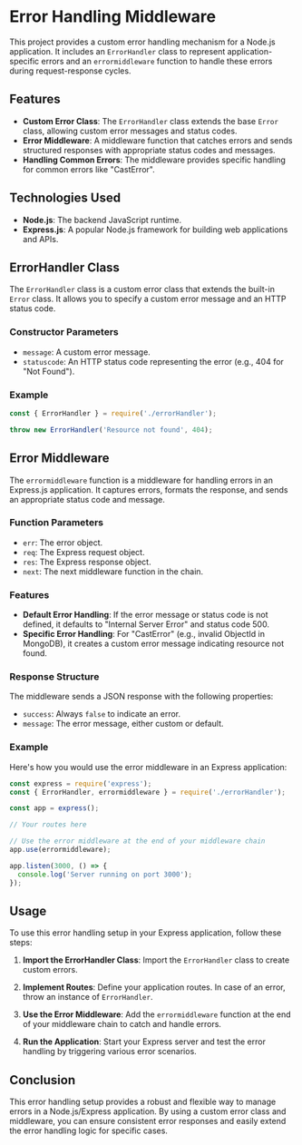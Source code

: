 # Error Handling Middleware

This project provides a custom error handling mechanism for a Node.js application. It includes an `ErrorHandler` class to represent application-specific errors and an `errormiddleware` function to handle these errors during request-response cycles.

## Features
- **Custom Error Class**: The `ErrorHandler` class extends the base `Error` class, allowing custom error messages and status codes.
- **Error Middleware**: A middleware function that catches errors and sends structured responses with appropriate status codes and messages.
- **Handling Common Errors**: The middleware provides specific handling for common errors like "CastError".

## Technologies Used
- **Node.js**: The backend JavaScript runtime.
- **Express.js**: A popular Node.js framework for building web applications and APIs.

## ErrorHandler Class
The `ErrorHandler` class is a custom error class that extends the built-in `Error` class. It allows you to specify a custom error message and an HTTP status code.

### Constructor Parameters
- `message`: A custom error message.
- `statuscode`: An HTTP status code representing the error (e.g., 404 for "Not Found").

### Example
```javascript
const { ErrorHandler } = require('./errorHandler');

throw new ErrorHandler('Resource not found', 404);
```

## Error Middleware
The `errormiddleware` function is a middleware for handling errors in an Express.js application. It captures errors, formats the response, and sends an appropriate status code and message.

### Function Parameters
- `err`: The error object.
- `req`: The Express request object.
- `res`: The Express response object.
- `next`: The next middleware function in the chain.

### Features
- **Default Error Handling**: If the error message or status code is not defined, it defaults to "Internal Server Error" and status code 500.
- **Specific Error Handling**: For "CastError" (e.g., invalid ObjectId in MongoDB), it creates a custom error message indicating resource not found.

### Response Structure
The middleware sends a JSON response with the following properties:
- `success`: Always `false` to indicate an error.
- `message`: The error message, either custom or default.

### Example
Here's how you would use the error middleware in an Express application:

```javascript
const express = require('express');
const { ErrorHandler, errormiddleware } = require('./errorHandler');

const app = express();

// Your routes here

// Use the error middleware at the end of your middleware chain
app.use(errormiddleware);

app.listen(3000, () => {
  console.log('Server running on port 3000');
});
```

## Usage
To use this error handling setup in your Express application, follow these steps:

1. **Import the ErrorHandler Class**:
   Import the `ErrorHandler` class to create custom errors.

2. **Implement Routes**:
   Define your application routes. In case of an error, throw an instance of `ErrorHandler`.

3. **Use the Error Middleware**:
   Add the `errormiddleware` function at the end of your middleware chain to catch and handle errors.

4. **Run the Application**:
   Start your Express server and test the error handling by triggering various error scenarios.

## Conclusion
This error handling setup provides a robust and flexible way to manage errors in a Node.js/Express application. By using a custom error class and middleware, you can ensure consistent error responses and easily extend the error handling logic for specific cases.